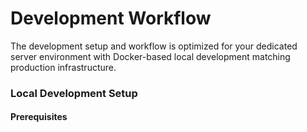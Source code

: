 # Development Workflow

The development setup and workflow is optimized for your dedicated server environment with Docker-based local development matching production infrastructure.

### Local Development Setup

#### Prerequisites

```bash